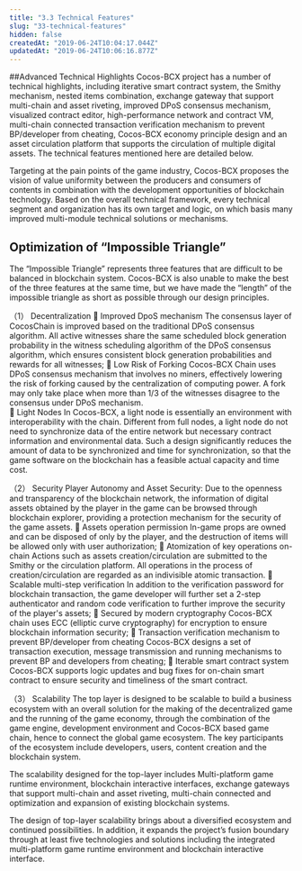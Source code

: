 ```yaml
---
title: "3.3 Technical Features"
slug: "33-technical-features"
hidden: false
createdAt: "2019-06-24T10:04:17.044Z"
updatedAt: "2019-06-24T10:06:16.877Z"
---
```

##Advanced Technical Highlights
Cocos-BCX project has a number of technical highlights, including iterative smart contract system, the Smithy mechanism, nested items combination, exchange gateway that support multi-chain and asset riveting, improved DPoS consensus mechanism, visualized contract editor, high-performance network and contract VM, multi-chain connected transaction verification mechanism to prevent BP/developer from cheating, Cocos-BCX economy principle design and an asset circulation platform that supports the circulation of multiple digital assets. The technical features mentioned here are detailed below.

Targeting at the pain points of the game industry, Cocos-BCX proposes the vision of value uniformity between the producers and consumers of contents in combination with the development opportunities of blockchain technology. Based on the overall technical framework, every technical segment and organization has its own target and logic, on which basis many improved multi-module technical solutions or mechanisms.

## Optimization of “Impossible Triangle”
The “Impossible Triangle” represents three features that are difficult to be balanced in blockchain system. Cocos-BCX is also unable to make the best of the three features at the same time, but we have made the “length” of the impossible triangle as short as possible through our design principles.

（1）	Decentralization
	Improved DpoS mechanism
The consensus layer of CocosChain is improved based on the traditional DPoS consensus algorithm. All active witnesses share the same scheduled block generation probability in the witness scheduling algorithm of the DPoS consensus algorithm, which ensures consistent block generation probabilities and rewards for all witnesses;
	Low Risk of Forking
Cocos-BCX Chain uses DPoS consensus mechanism that involves no miners, effectively lowering the risk of forking caused by the centralization of computing power. A fork may only take place when more than 1/3 of the witnesses disagree to the consensus under DPoS mechanism.  
	Light Nodes
In Cocos-BCX, a light node is essentially an environment with interoperability with the chain. Different from full nodes, a light node do not need to synchronize data of the entire network but necessary contract information and environmental data. Such a design significantly reduces the amount of data to be synchronized and time for synchronization, so that the game software on the blockchain has a feasible actual capacity and time cost.

（2）	Security
Player Autonomy and Asset Security: Due to the openness and transparency of the blockchain network, the information of digital assets obtained by the player in the game can be browsed through blockchain explorer, providing a protection mechanism for the security of the game assets.
	Assets operation permission
In-game props are owned and can be disposed of only by the player, and the destruction of items will be allowed only with user authorization;
	Atomization of key operations on-chain
Actions such as assets creation/circulation are submitted to the Smithy or the circulation platform. All operations in the process of creation/circulation are regarded as an indivisible atomic transaction.
	Scalable multi-step verification
In addition to the verification password for blockchain transaction, the game developer will further set a 2-step authenticator and random code verification to further improve the security of the player's assets;
	Secured by modern cryptography
Cocos-BCX chain uses ECC (elliptic curve cryptography) for encryption to ensure blockchain information security;
	Transaction verification mechanism to prevent BP/developer from cheating
Cocos-BCX designs a set of transaction execution, message transmission and running mechanisms to prevent BP and developers from cheating;
	Iterable smart contract system
Cocos-BCX supports logic updates and bug fixes for on-chain smart contract to ensure security and timeliness of the smart contract.

（3）	Scalability
The top layer is designed to be scalable to build a business ecosystem with an overall solution for the making of the decentralized game and the running of the game economy, through the combination of the game engine, development environment and Cocos-BCX based game chain, hence to connect the global game ecosystem. The key participants of the ecosystem include developers, users, content creation and the blockchain system.

The scalability designed for the top-layer includes​ Multi-platform game runtime environment, blockchain interactive interfaces, exchange gateways that support multi-chain and asset riveting, multi-chain connected and optimization and expansion of existing blockchain systems.

The design of top-layer scalability brings about a diversified ecosystem and continued possibilities. In addition, it expands the project’s fusion boundary through at least five technologies and solutions including the integrated multi-platform game runtime environment and blockchain interactive interface.